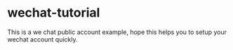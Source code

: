 wechat-tutorial
===============

This is a we chat public account example, hope this helps you to setup your wechat account quickly.
